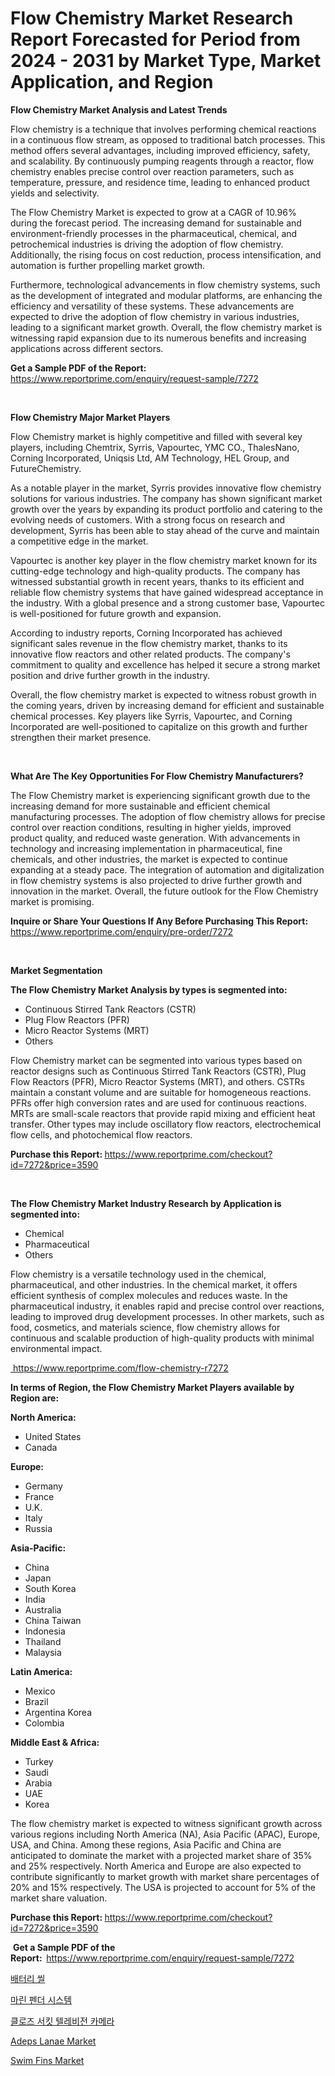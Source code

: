 <p><h1>Flow Chemistry Market Research Report Forecasted for Period from 2024 -  2031 by Market Type, Market Application, and Region</h1></p><p><strong>Flow Chemistry Market Analysis and Latest Trends</strong></p>
<p><p>Flow chemistry is a technique that involves performing chemical reactions in a continuous flow stream, as opposed to traditional batch processes. This method offers several advantages, including improved efficiency, safety, and scalability. By continuously pumping reagents through a reactor, flow chemistry enables precise control over reaction parameters, such as temperature, pressure, and residence time, leading to enhanced product yields and selectivity.</p><p>The Flow Chemistry Market is expected to grow at a CAGR of 10.96% during the forecast period. The increasing demand for sustainable and environment-friendly processes in the pharmaceutical, chemical, and petrochemical industries is driving the adoption of flow chemistry. Additionally, the rising focus on cost reduction, process intensification, and automation is further propelling market growth.</p><p>Furthermore, technological advancements in flow chemistry systems, such as the development of integrated and modular platforms, are enhancing the efficiency and versatility of these systems. These advancements are expected to drive the adoption of flow chemistry in various industries, leading to a significant market growth. Overall, the flow chemistry market is witnessing rapid expansion due to its numerous benefits and increasing applications across different sectors.</p></p>
<p><strong>Get a Sample PDF of the Report:&nbsp;</strong> <a href="https://www.reportprime.com/enquiry/request-sample/7272">https://www.reportprime.com/enquiry/request-sample/7272</a></p>
<p>&nbsp;</p>
<p><strong>Flow Chemistry Major Market Players</strong></p>
<p><p>Flow Chemistry market is highly competitive and filled with several key players, including Chemtrix, Syrris, Vapourtec, YMC CO., ThalesNano, Corning Incorporated, Uniqsis Ltd, AM Technology, HEL Group, and FutureChemistry. </p><p>As a notable player in the market, Syrris provides innovative flow chemistry solutions for various industries. The company has shown significant market growth over the years by expanding its product portfolio and catering to the evolving needs of customers. With a strong focus on research and development, Syrris has been able to stay ahead of the curve and maintain a competitive edge in the market.</p><p>Vapourtec is another key player in the flow chemistry market known for its cutting-edge technology and high-quality products. The company has witnessed substantial growth in recent years, thanks to its efficient and reliable flow chemistry systems that have gained widespread acceptance in the industry. With a global presence and a strong customer base, Vapourtec is well-positioned for future growth and expansion.</p><p>According to industry reports, Corning Incorporated has achieved significant sales revenue in the flow chemistry market, thanks to its innovative flow reactors and other related products. The company's commitment to quality and excellence has helped it secure a strong market position and drive further growth in the industry.</p><p>Overall, the flow chemistry market is expected to witness robust growth in the coming years, driven by increasing demand for efficient and sustainable chemical processes. Key players like Syrris, Vapourtec, and Corning Incorporated are well-positioned to capitalize on this growth and further strengthen their market presence.</p></p>
<p>&nbsp;</p>
<p><strong>What Are The Key Opportunities For Flow Chemistry Manufacturers?</strong></p>
<p><p>The Flow Chemistry market is experiencing significant growth due to the increasing demand for more sustainable and efficient chemical manufacturing processes. The adoption of flow chemistry allows for precise control over reaction conditions, resulting in higher yields, improved product quality, and reduced waste generation. With advancements in technology and increasing implementation in pharmaceutical, fine chemicals, and other industries, the market is expected to continue expanding at a steady pace. The integration of automation and digitalization in flow chemistry systems is also projected to drive further growth and innovation in the market. Overall, the future outlook for the Flow Chemistry market is promising.</p></p>
<p><strong>Inquire or Share Your Questions If Any Before Purchasing This Report:</strong> <a href="https://www.reportprime.com/enquiry/pre-order/7272">https://www.reportprime.com/enquiry/pre-order/7272</a></p>
<p>&nbsp;</p>
<p><strong>Market Segmentation</strong></p>
<p><strong>The Flow Chemistry Market Analysis by types is segmented into:</strong></p>
<p><ul><li>Continuous Stirred Tank Reactors (CSTR)</li><li>Plug Flow Reactors (PFR)</li><li>Micro Reactor Systems (MRT)</li><li>Others</li></ul></p>
<p><p>Flow Chemistry market can be segmented into various types based on reactor designs such as Continuous Stirred Tank Reactors (CSTR), Plug Flow Reactors (PFR), Micro Reactor Systems (MRT), and others. CSTRs maintain a constant volume and are suitable for homogeneous reactions. PFRs offer high conversion rates and are used for continuous reactions. MRTs are small-scale reactors that provide rapid mixing and efficient heat transfer. Other types may include oscillatory flow reactors, electrochemical flow cells, and photochemical flow reactors.</p></p>
<p><strong>Purchase this Report:&nbsp;</strong><a href="https://www.reportprime.com/checkout?id=7272&price=3590">https://www.reportprime.com/checkout?id=7272&price=3590</a></p>
<p>&nbsp;</p>
<p><strong>The Flow Chemistry Market Industry Research by Application is segmented into:</strong></p>
<p><ul><li>Chemical</li><li>Pharmaceutical</li><li>Others</li></ul></p>
<p><p>Flow chemistry is a versatile technology used in the chemical, pharmaceutical, and other industries. In the chemical market, it offers efficient synthesis of complex molecules and reduces waste. In the pharmaceutical industry, it enables rapid and precise control over reactions, leading to improved drug development processes. In other markets, such as food, cosmetics, and materials science, flow chemistry allows for continuous and scalable production of high-quality products with minimal environmental impact.</p></p>
<p><a href="https://www.reportprime.com/flow-chemistry-r7272">&nbsp;https://www.reportprime.com/flow-chemistry-r7272</a></p>
<p><strong>In terms of Region, the Flow Chemistry Market Players available by Region are:</strong></p>
<p>
    <p> <strong> North America: </strong>
        <ul>
            <li>United States</li>
            <li>Canada</li>
        </ul>
        </p> 
    <p> <strong> Europe: </strong>
        <ul>
            <li>Germany</li>
            <li>France</li>
            <li>U.K.</li>
            <li>Italy</li>
            <li>Russia</li>
        </ul>
        </p> 
    <p> <strong> Asia-Pacific: </strong>
        <ul>
            <li>China</li>
            <li>Japan</li>
            <li>South Korea</li>
            <li>India</li>
            <li>Australia</li>
            <li>China Taiwan</li>
            <li>Indonesia</li>
            <li>Thailand</li>
            <li>Malaysia</li>
        </ul>
        </p> 
    <p> <strong> Latin America: </strong>
        <ul>
            <li>Mexico</li>
            <li>Brazil</li>
            <li>Argentina Korea</li>
            <li>Colombia</li>
        </ul>
        </p> 
    <p> <strong> Middle East & Africa: </strong>
        <ul>
            <li>Turkey</li>
            <li>Saudi</li>
            <li>Arabia</li>
            <li>UAE</li>
            <li>Korea</li>
        </ul>
    </p>
    </p>
<p><p>The flow chemistry market is expected to witness significant growth across various regions including North America (NA), Asia Pacific (APAC), Europe, USA, and China. Among these regions, Asia Pacific and China are anticipated to dominate the market with a projected market share of 35% and 25% respectively. North America and Europe are also expected to contribute significantly to market growth with market share percentages of 20% and 15% respectively. The USA is projected to account for 5% of the market share valuation.</p></p>
<p><strong>Purchase this Report: </strong><a href="https://www.reportprime.com/checkout?id=7272&price=3590">https://www.reportprime.com/checkout?id=7272&price=3590</a></p>
<p>&nbsp;<strong>Get a Sample PDF of the Report:&nbsp;&nbsp;</strong><a href="https://www.reportprime.com/enquiry/request-sample/7272">https://www.reportprime.com/enquiry/request-sample/7272</a></p>
<p><strong></strong></p>
<p><p><a href="https://medium.com/@josefarice/%EB%B0%B0%ED%84%B0%EB%A6%AC-%EC%94%B0-%EC%8B%9C%EC%9E%A5-%EC%A0%90%EC%9C%A0%EC%9C%A8-%EB%B3%80%ED%99%94-%EB%B0%8F-%EC%8B%9C%EC%9E%A5-%EC%84%B1%EC%9E%A5-%EC%B6%94%EC%84%B8-2024-2031-635962698ff3">배터리 씰</a></p><p><a href="https://medium.com/@joeyjohns20/%ED%95%B4%EC%96%91-%ED%8E%9C%EB%8D%94-%EC%8B%9C%EC%8A%A4%ED%85%9C-%EC%8B%9C%EC%9E%A5%EC%9D%80-%EC%8B%9C%EC%9E%A5-%EC%A0%90%EC%9C%A0%EC%9C%A8-%EA%B7%9C%EB%AA%A8-%EB%B0%8F-2031%EB%85%84%EA%B9%8C%EC%A7%80%EC%9D%98-%EC%98%88%EC%B8%A1%EC%97%90-%EC%B4%88%EC%A0%90%EC%9D%84-%EB%A7%9E%EC%B6%A5%EB%8B%88%EB%8B%A4-973212e7a4a7">마린 펜더 시스템</a></p><p><a href="https://github.com/iansanftyord09878/Market-Research-Report-List-1/blob/main/881709721850.md">클로즈 서킷 텔레비전 카메라</a></p><p><a href="https://www.linkedin.com/pulse/global-adeps-lanae-market-types-applications-major-players-yah6c?trackingId=jxP6cl%2B2gRaHGl2%2F%2FnBHmg%3D%3D">Adeps Lanae Market</a></p><p><a href="https://www.linkedin.com/pulse/swim-fins-market-size-2024-2031-global-industrial-kvzjc?trackingId=jrUBX3w7P35nXQ3tgKwD3w%3D%3D">Swim Fins Market</a></p></p>